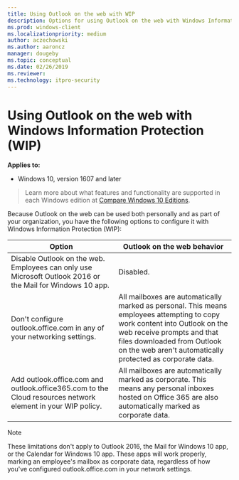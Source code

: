 ```yaml
---
title: Using Outlook on the web with WIP 
description: Options for using Outlook on the web with Windows Information Protection (WIP).
ms.prod: windows-client
ms.localizationpriority: medium
author: aczechowski
ms.author: aaroncz
manager: dougeby
ms.topic: conceptual
ms.date: 02/26/2019
ms.reviewer: 
ms.technology: itpro-security
---
```


# Using Outlook on the web with Windows Information Protection (WIP)
**Applies to:**

- Windows 10, version 1607 and later

>Learn more about what features and functionality are supported in each Windows edition at [Compare Windows 10 Editions](https://www.microsoft.com/WindowsForBusiness/Compare).

Because Outlook on the web can be used both personally and as part of your organization, you have the following options to configure it with Windows Information Protection (WIP):

|Option |Outlook on the web behavior |
|-------|-------------|
|Disable Outlook on the web. Employees can only use Microsoft Outlook 2016 or the Mail for Windows 10 app. | Disabled. |
|Don't configure outlook.office.com in any of your networking settings. |All mailboxes are automatically marked as personal. This means employees attempting to copy work content into Outlook on the web receive prompts and that files downloaded from Outlook on the web aren't automatically protected as corporate data. |
|Add outlook.office.com and outlook.office365.com to the Cloud resources network element in your WIP policy. |All mailboxes are automatically marked as corporate. This means any personal inboxes hosted on Office 365 are also automatically marked as corporate data. |

>[!NOTE]
>These limitations don't apply to Outlook 2016, the Mail for Windows 10 app, or the Calendar for Windows 10 app. These apps will work properly, marking an employee's mailbox as corporate data, regardless of how you've configured outlook.office.com in your network settings. 
